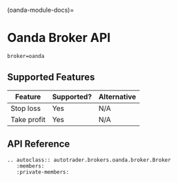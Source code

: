 (oanda-module-docs)=
# Oanda Broker API

`broker=oanda`



## Supported Features

| Feature | Supported? | Alternative | 
| ------- | ---------- | ----------- |
| Stop loss | Yes | N/A |
| Take profit | Yes | N/A |





## API Reference

```{eval-rst}
.. autoclass:: autotrader.brokers.oanda.broker.Broker
   :members:
   :private-members:
```

